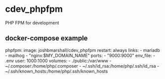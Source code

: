 # cdev_phpfpm

PHP FPM for development

## docker-compose example

  phpfpm:
    image: joshbmarshall/cdev_phpfpm
    restart: always
    links:
      - mariadb
      - mailhog
      - "nginx:$MY_DOMAIN_NAME"
    ports:
      - "9000:9000"
    env_file:
      - .env
    user: 1000:1000
    volumes:
      - ./public:/var/www
      - ~/.composer:/home/php/.composer
      - ~/.ssh/id_rsa:/home/php/.ssh/id_rsa
      - ~/.ssh/known_hosts:/home/php/.ssh/known_hosts


